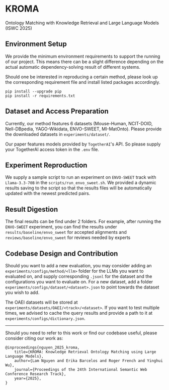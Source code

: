 # KROMA
Ontology Matching with Knowledge Retrieval and Large Language Models (ISWC 2025)

## Environment Setup
We provide the minimum environment requirements to support the running of our project. This means there can be a slight difference depending on the actual automatic dependency-solving result of different systems.

Should one be interested in reproducing a certain method, please look up the corresponding requirement file and install listed packages accordingly.
```
pip install --upgrade pip
pip install -r requirements.txt
```

## Dataset and Access Preparation
Currently, our method features 6 datasets (Mouse-Human, NCIT-DOID, Nell-DBpedia, YAGO-Wikidata, ENVO-SWEET, MI-MatOnto). Please provide the downloaded datasets in `experiments/dataset/`.

Our paper features models provided by `TogetherAI`'s API. So please supply your TogetherAI access token in the `.env` file. 

## Experiment Reproduction
We supply a sample script to run an experiment on `ENVO-SWEET` track with `Llama-3.3-70B` in the `scripts/run_envo_sweet.sh`. We provided a dynamic results saving to the script so that the results files will be automatically updated with the newest predicted pairs.

## Result Digestion
The final results can be find under 2 folders. For example, after running the `ENVO-SWEET` experiment, you can find the results under `results/baseline/envo_sweet` for accepted alignments and `reviews/baseline/envo_sweet` for reviews needed by experts

## Codebase Design and Contribution
Should you want to add a new evaluation, you may consider adding an `experiments/configs/method/<llm>` folder for the LLMs you want to evaluated on, and supply corresponding `.jsonl` for the dataset and the configurations you want to evaluate on. For a new dataset, add a folder `experiments/configs/dataset/<dataset>.json` to point towards the dataset you wish to add.

The OAEI datasets will be stored at `experiments/datasets/OAEI/<track>/<dataset>`. If you want to test multiple times, we advised to cache the query results and provide a path to it at `experiments/configs/dictionary.json`.

---

Should you need to refer to this work or find our codebase useful, please consider citing our work as:
```
@inproceedings{nguyen_2025_kroma,
    title={KROMA: Knowledge Retrieval Ontology Matching using Large Language Models},
    author={Lam Nguyen and Erika Barcelos and Roger French and Yinghui Wu},
    journal={Proceedings of the 24th International Semantic Web Conference Research Track},
    year={2025},
}
```
